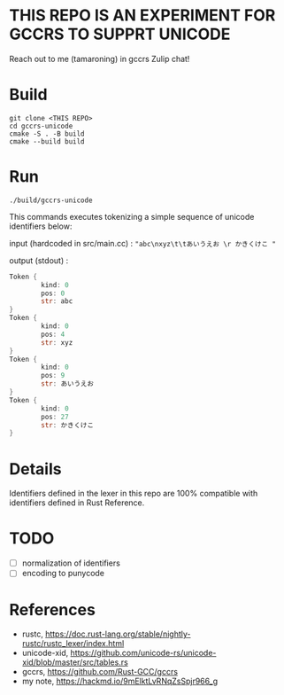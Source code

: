 # THIS REPO IS AN EXPERIMENT FOR GCCRS TO SUPPRT UNICODE
Reach out to me (tamaroning) in gccrs Zulip chat!

# Build
```
git clone <THIS REPO>
cd gccrs-unicode
cmake -S . -B build
cmake --build build
```

# Run
```
./build/gccrs-unicode
```

This commands executes tokenizing a simple sequence of unicode identifiers below:

input (hardcoded in src/main.cc) : `"abc\nxyz\t\tあいうえお \r かきくけこ "`

output (stdout) :

```rust
Token {
        kind: 0
        pos: 0
        str: abc
}
Token {
        kind: 0
        pos: 4
        str: xyz
}
Token {
        kind: 0
        pos: 9
        str: あいうえお
}
Token {
        kind: 0
        pos: 27
        str: かきくけこ
}
```

# Details
Identifiers defined in the lexer in this repo are 100% compatible with identifiers defined in Rust Reference.

# TODO
- [ ] normalization of identifiers
- [ ] encoding to punycode

# References
- rustc, https://doc.rust-lang.org/stable/nightly-rustc/rustc_lexer/index.html
- unicode-xid, https://github.com/unicode-rs/unicode-xid/blob/master/src/tables.rs
- gccrs, https://github.com/Rust-GCC/gccrs
- my note, https://hackmd.io/9mElktLvRNqZsSpjr966_g
